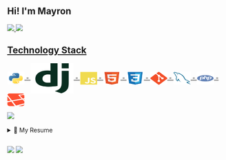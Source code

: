 ## Hi! I'm Mayron

<a href="https://github.com/mayronH">
  <img height="180em" src="https://github-readme-stats-eight-theta.vercel.app/api?username=mayronH&show_icons=true&theme=dark&include_all_commits=true&count_private=true"/>
  <img height="180em" src="https://github-readme-stats-eight-theta.vercel.app/api/top-langs/?username=mayronH&layout=compact&langs_count=8&theme=dark"/>

<div style="display: inline_block">

## Technology Stack

  <img align="center"  height="30" width="40" src="https://raw.githubusercontent.com/devicons/devicon/master/icons/python/python-original.svg"> - 
  <img align="center"  height="70" width="100" src="https://raw.githubusercontent.com/devicons/devicon/master/icons/django/django-plain.svg"> -
  <img align="center"  height="30" width="40" src="https://raw.githubusercontent.com/devicons/devicon/master/icons/javascript/javascript-plain.svg"> - 
  <img align="center"  height="30" width="40" src="https://raw.githubusercontent.com/devicons/devicon/master/icons/html5/html5-original.svg"> - 
  <img align="center"  height="30" width="40" src="https://raw.githubusercontent.com/devicons/devicon/master/icons/css3/css3-original.svg"> - 
  <img align="center"  height="30" width="40" src="https://raw.githubusercontent.com/devicons/devicon/master/icons/git/git-original.svg"> - 
  <img align="center"  height="30" width="40" src="https://raw.githubusercontent.com/devicons/devicon/master/icons/mysql/mysql-original.svg"> -
  <img align="center"  height="30" width="40" src="https://raw.githubusercontent.com/devicons/devicon/master/icons/php/php-plain.svg"> -
  <img align="center"  height="30" width="40" src="https://raw.githubusercontent.com/devicons/devicon/master/icons/laravel/laravel-plain.svg">
   

 
</div>

  <p align='left'>
  <a href="#"><img src="https://badges.pufler.dev/visits/mayronH/mayronH"></a>
  </p>
  
  <details>
  <summary>📃 My Resume</summary>


## Education

- 📖 **Information Systems (I.T)**\
📆 2019 - 2022\
📍 **Catholic University Center of Eastern Minas Gerais** - Coronel Fabriciano, Brazil

## Experience



<br>
<img align="right" src="https://img.shields.io/badge/PowerBi-F7DF1E?style=for-the-badge&logo=powerbi&logoColor=black" />


- 👨‍💻 **I.T Intern**\
📆 2021 - 2021\
📍 **<a href="https://www.aperam.com/" target="_blank">Aperam South America</a>** - Timoteo/MG, Brazil

<br>
<img align="right" src="https://img.shields.io/badge/Git-F05032?style=for-the-badge&logo=git&logoColor=white" />
<img align="right" src="https://img.shields.io/badge/JavaScript-F7DF1E?style=for-the-badge&logo=javascript&logoColor=black"/>
<img align="right" src="https://img.shields.io/badge/HTML5-F06529?style=for-the-badge&logo=html5&logoColor=white"/>
<img align="right" src="https://img.shields.io/badge/MySQL-4479A1?style=for-the-badge&logo=mysql&logoColor=white" />
<img align="right" src="https://img.shields.io/badge/PHP-787CB5?style=for-the-badge&logo=php&logoColor=white" />
<img align="right" src="https://img.shields.io/badge/Laravel-F05340?style=for-the-badge&logo=laravel&logoColor=white"/>

- 👨‍💻 **Web Developer**\
📆 2019 - 2021\
📍 **<a href="https://3wbr.com.br/" target="_blank">3WBR</a>** - Timoteo/MG, Brazil

</details>

  ##
  
  <div>
  <a href = "mailto: mayron.hen@gmail.com"><img src="https://img.shields.io/badge/-Gmail-%23EA4335?style=for-the-badge&logo=gmail&logoColor=white" target="_blank"></a>
  <a href="https://www.linkedin.com/in/mayron-henrique-13779812b/" target="_blank"><img src="https://img.shields.io/badge/-LinkedIn-%230077B5?style=for-the-badge&logo=linkedin&logoColor=white" target="_blank"></a>
  </div>
